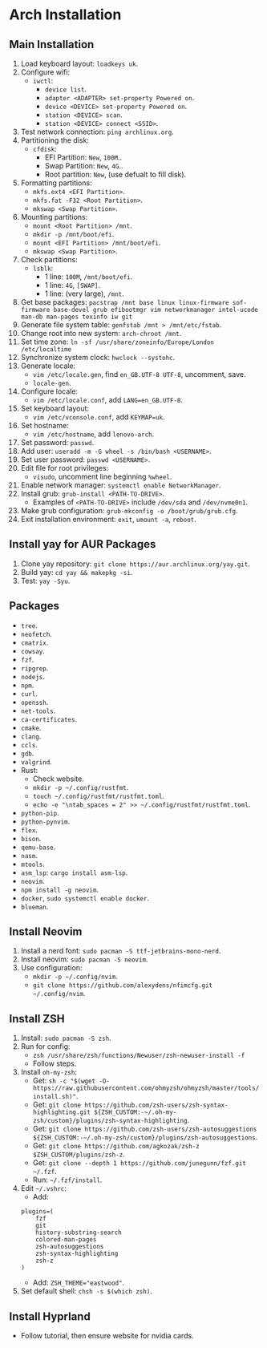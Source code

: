 # Arch Installation
## Main Installation
1. Load keyboard layout: `loadkeys uk`.
2. Configure wifi:
    - `iwctl`:
        - `device list`.
        - `adapter <ADAPTER> set-property Powered on`.
        - `device <DEVICE> set-property Powered on`.
        - `station <DEVICE> scan`.
        - `station <DEVICE> connect <SSID>`.
3. Test network connection: `ping archlinux.org`.
4. Partitioning the disk:
    - `cfdisk`:
        - EFI Partition: `New`, `100M`..
        - Swap Partition: `New`, `4G`..
        - Root partition: `New`, (use defualt to fill disk).
5. Formatting partitions:
    - `mkfs.ext4 <EFI Partition>`.
    - `mkfs.fat -F32 <Root Partition>`.
    - `mkswap <Swap Partition>`.
6. Mounting partitions:
    - `mount <Root Partition> /mnt`.
    - `mkdir -p /mnt/boot/efi`.
    - `mount <EFI Partition> /mnt/boot/efi`.
    - `mkswap <Swap Partition>`.
7. Check partitions:
    - `lsblk`:
        - 1 line: `100M`, `/mnt/boot/efi`.
        - 1 line: `4G`, `[SWAP]`.
        - 1 line: (very large), `/mnt`.
8. Get base packages: `pacstrap /mnt base linux linux-firmware sof-firmware
base-devel grub efibootmgr vim networkmanager intel-ucode man-db man-pages
texinfo iw git`
9. Generate file system table: `genfstab /mnt > /mnt/etc/fstab`.
10. Change root into new system: `arch-chroot /mnt`.
11. Set time zone: `ln -sf /usr/share/zoneinfo/Europe/London /etc/localtime`
12. Synchronize system clock: `hwclock --systohc`.
13. Generate locale:
    - `vim /etc/locale.gen`, find `en_GB.UTF-8 UTF-8`, uncomment, save.
    - `locale-gen`.
14. Configure locale:
    - `vim /etc/locale.conf`, add `LANG=en_GB.UTF-8`.
15. Set keyboard layout:
    - `vim /etc/vconsole.conf`, add `KEYMAP=uk`.
16. Set hostname:
    - `vim /etc/hostname`, add `lenovo-arch`.
17. Set password: `passwd`.
18. Add user: `useradd -m -G wheel -s /bin/bash <USERNAME>`.
19. Set user password: `passwd <USERNAME>`.
20. Edit file for root privileges:
    - `visudo`, uncomment line beginning `%wheel`.
21. Enable network manager: `systemctl enable NetworkManager`.
22. Install grub: `grub-install <PATH-TO-DRIVE>`.
    - Examples of `<PATH-TO-DRIVE>` include `/dev/sda` and `/dev/nvme0n1`.
23. Make grub configuration: `grub-mkconfig -o /boot/grub/grub.cfg`.
24. Exit installation environment: `exit`, `umount -a`, `reboot`.
## Install yay for AUR Packages
1. Clone yay repository: `git clone https://aur.archlinux.org/yay.git`.
2. Build yay: `cd yay && makepkg -si`.
3. Test: `yay -Syu`.
## Packages
- `tree`.
- `neofetch`.
- `cmatrix`.
- `cowsay`.
- `fzf`.
- `ripgrep`.
- `nodejs`.
- `npm`.
- `curl`.
- `openssh`.
- `net-tools`.
- `ca-certificates`.
- `cmake`.
- `clang`.
- `ccls`.
- `gdb`.
- `valgrind`.
- Rust:
    - Check website.
    - `mkdir -p ~/.config/rustfmt`.
    - `touch ~/.config/rustfmt/rustfmt.toml`.
    - `echo -e "\ntab_spaces = 2" >> ~/.config/rustfmt/rustfmt.toml`.
- `python-pip`.
- `python-pynvim`.
- `flex`.
- `bison`.
- `qemu-base`.
- `nasm`.
- `mtools`.
- `asm_lsp`: `cargo install asm-lsp`.
- `neovim`.
- `npm install -g neovim`.
- `docker`, `sudo systemctl enable docker`.
- `blueman`.
## Install Neovim
1. Install a nerd font: `sudo pacman -S ttf-jetbrains-mono-nerd`.
2. Install neovim: `sudo pacman -S neovim`.
3. Use configuration:
    - `mkdir -p ~/.config/nvim`.
    - `git clone https://github.com/alexydens/nfimcfg.git ~/.config/nvim`.
## Install ZSH
1. Install: `sudo pacman -S zsh`.
2. Run for config:
    - `zsh /usr/share/zsh/functions/Newuser/zsh-newuser-install -f`
    - Follow steps.
3. Install `oh-my-zsh`:
    - Get: `sh -c "$(wget -O- https://raw.githubusercontent.com/ohmyzsh/ohmyzsh/master/tools/install.sh)"`.
    - Get: `git clone https://github.com/zsh-users/zsh-syntax-highlighting.git ${ZSH_CUSTOM:-~/.oh-my-zsh/custom}/plugins/zsh-syntax-highlighting`.
    - Get: `git clone https://github.com/zsh-users/zsh-autosuggestions ${ZSH_CUSTOM:-~/.oh-my-zsh/custom}/plugins/zsh-autosuggestions`.
    - Get: `git clone https://github.com/agkozak/zsh-z $ZSH_CUSTOM/plugins/zsh-z`.
    - Get: `git clone --depth 1 https://github.com/junegunn/fzf.git ~/.fzf`.
    - Run: `~/.fzf/install`.
4. Edit `~/.vshrc`:
    - Add:
    ```
    plugins=(
        fzf
        git
        history-substring-search
        colored-man-pages
        zsh-autosuggestions
        zsh-syntax-highlighting
        zsh-z
    )
    ```
    - Add: `ZSH_THEME="eastwood"`.
5. Set default shell: `chsh -s $(which zsh)`.
## Install Hyprland
- Follow tutorial, then ensure website for nvidia cards.
